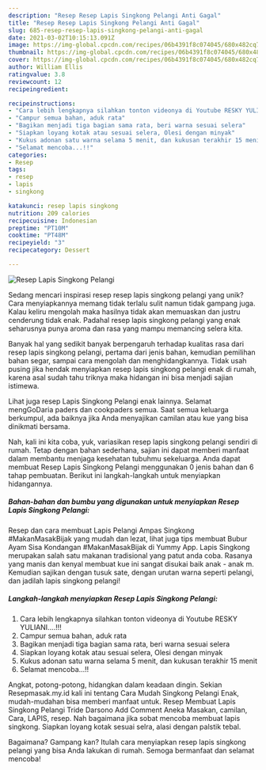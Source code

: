 ```yaml
---
description: "Resep Resep Lapis Singkong Pelangi Anti Gagal"
title: "Resep Resep Lapis Singkong Pelangi Anti Gagal"
slug: 685-resep-resep-lapis-singkong-pelangi-anti-gagal
date: 2021-03-02T10:15:13.091Z
image: https://img-global.cpcdn.com/recipes/06b4391f8c074045/680x482cq70/resep-lapis-singkong-pelangi-foto-resep-utama.jpg
thumbnail: https://img-global.cpcdn.com/recipes/06b4391f8c074045/680x482cq70/resep-lapis-singkong-pelangi-foto-resep-utama.jpg
cover: https://img-global.cpcdn.com/recipes/06b4391f8c074045/680x482cq70/resep-lapis-singkong-pelangi-foto-resep-utama.jpg
author: William Ellis
ratingvalue: 3.8
reviewcount: 12
recipeingredient:

recipeinstructions:
- "Cara lebih lengkapnya silahkan tonton videonya di Youtube RESKY YULIANI....!!!"
- "Campur semua bahan, aduk rata"
- "Bagikan menjadi tiga bagian sama rata, beri warna sesuai selera"
- "Siapkan loyang kotak atau sesuai selera, Olesi dengan minyak"
- "Kukus adonan satu warna selama 5 menit, dan kukusan terakhir 15 menit"
- "Selamat mencoba...!!"
categories:
- Resep
tags:
- resep
- lapis
- singkong

katakunci: resep lapis singkong 
nutrition: 209 calories
recipecuisine: Indonesian
preptime: "PT10M"
cooktime: "PT48M"
recipeyield: "3"
recipecategory: Dessert

---
```



![Resep Lapis Singkong Pelangi](https://img-global.cpcdn.com/recipes/06b4391f8c074045/680x482cq70/resep-lapis-singkong-pelangi-foto-resep-utama.jpg)

Sedang mencari inspirasi resep resep lapis singkong pelangi yang unik? Cara menyiapkannya memang tidak terlalu sulit namun tidak gampang juga. Kalau keliru mengolah maka hasilnya tidak akan memuaskan dan justru cenderung tidak enak. Padahal resep lapis singkong pelangi yang enak seharusnya punya aroma dan rasa yang mampu memancing selera kita.

Banyak hal yang sedikit banyak berpengaruh terhadap kualitas rasa dari resep lapis singkong pelangi, pertama dari jenis bahan, kemudian pemilihan bahan segar, sampai cara mengolah dan menghidangkannya. Tidak usah pusing jika hendak menyiapkan resep lapis singkong pelangi enak di rumah, karena asal sudah tahu triknya maka hidangan ini bisa menjadi sajian istimewa.

Lihat juga resep Lapis Singkong Pelangi enak lainnya. Selamat mengGoDaria paders dan cookpaders semua. Saat semua keluarga berkumpul, ada baiknya jika Anda menyajikan camilan atau kue yang bisa dinikmati bersama.


Nah, kali ini kita coba, yuk, variasikan resep lapis singkong pelangi sendiri di rumah. Tetap dengan bahan sederhana, sajian ini dapat memberi manfaat dalam membantu menjaga kesehatan tubuhmu sekeluarga. Anda dapat membuat Resep Lapis Singkong Pelangi menggunakan 0 jenis bahan dan 6 tahap pembuatan. Berikut ini langkah-langkah untuk menyiapkan hidangannya.

<!--inarticleads1-->

##### Bahan-bahan dan bumbu yang digunakan untuk menyiapkan Resep Lapis Singkong Pelangi:



Resep dan cara membuat Lapis Pelangi Ampas Singkong #MakanMasakBijak yang mudah dan lezat, lihat juga tips membuat Bubur Ayam Sisa Kondangan #MakanMasakBijak di Yummy App. Lapis Singkong merupakan salah satu makanan tradisional yang patut anda coba. Rasanya yang manis dan kenyal membuat kue ini sangat disukai baik anak - anak m. Kemudian sajikan dengan tusuk sate, dengan urutan warna seperti pelangi, dan jadilah lapis singkong pelangi! 

<!--inarticleads2-->

##### Langkah-langkah menyiapkan Resep Lapis Singkong Pelangi:

1. Cara lebih lengkapnya silahkan tonton videonya di Youtube RESKY YULIANI....!!!
1. Campur semua bahan, aduk rata
1. Bagikan menjadi tiga bagian sama rata, beri warna sesuai selera
1. Siapkan loyang kotak atau sesuai selera, Olesi dengan minyak
1. Kukus adonan satu warna selama 5 menit, dan kukusan terakhir 15 menit
1. Selamat mencoba...!!


Angkat, potong-potong, hidangkan dalam keadaan dingin. Sekian Resepmasak.my.id kali ini tentang Cara Mudah Singkong Pelangi Enak, mudah-mudahan bisa memberi manfaat untuk. Resep Membuat Lapis Singkong Pelangi Tride Darsono Add Comment Aneka Masakan, camilan, Cara, LAPIS, resep. Nah bagaimana jika sobat mencoba membuat lapis singkong. Siapkan loyang kotak sesuai selra, alasi dengan palstik tebal. 

Bagaimana? Gampang kan? Itulah cara menyiapkan resep lapis singkong pelangi yang bisa Anda lakukan di rumah. Semoga bermanfaat dan selamat mencoba!

